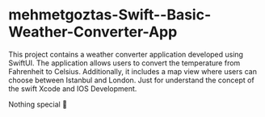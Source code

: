 # mehmetgoztas-Swift--Basic-Weather-Converter-App
This project contains a weather converter application developed using SwiftUI. The application allows users to convert the temperature from Fahrenheit to Celsius. Additionally, it includes a map view where users can choose between Istanbul and London. Just for  understand the concept of the swift Xcode and IOS  Development.

Nothing special 🦆
